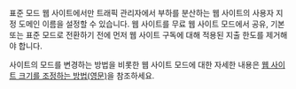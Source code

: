 표준 모드 웹 사이트에서만 트래픽 관리자에서 부하를 분산하는 웹 사이트의 사용자 지정 도메인 이름을 설정할 수 있습니다. 웹 사이트를 무료 웹 사이트 모드에서 공유, 기본 또는 표준 모드로 전환하기 전에 먼저 웹 사이트 구독에 대해 적용된 지출 한도를 제거해야 합니다. 

사이트의 모드를 변경하는 방법을 비롯한 웹 사이트 모드에 대한 자세한 내용은 [웹 사이트 크기를 조정하는 방법(영문)](web-sites-scale.md)을 참조하세요.


<!--HONumber=42-->
